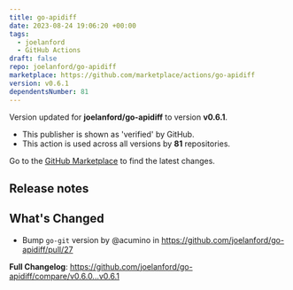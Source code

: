 ```yaml
---
title: go-apidiff
date: 2023-08-24 19:06:20 +00:00
tags:
  - joelanford
  - GitHub Actions
draft: false
repo: joelanford/go-apidiff
marketplace: https://github.com/marketplace/actions/go-apidiff
version: v0.6.1
dependentsNumber: 81
---
```



Version updated for **joelanford/go-apidiff** to version **v0.6.1**.
- This publisher is shown as 'verified' by GitHub.
- This action is used across all versions by **81** repositories.

Go to the [GitHub Marketplace](https://github.com/marketplace/actions/go-apidiff) to find the latest changes.

## Release notes

## What's Changed
* Bump `go-git` version by @acumino in https://github.com/joelanford/go-apidiff/pull/27


**Full Changelog**: https://github.com/joelanford/go-apidiff/compare/v0.6.0...v0.6.1
